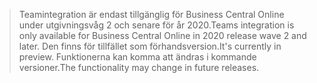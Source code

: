 > <span data-ttu-id="47b9c-101">Teamintegration är endast tillgänglig för Business Central Online under utgivningsvåg 2 och senare för år 2020.</span><span class="sxs-lookup"><span data-stu-id="47b9c-101">Teams integration is only available for Business Central Online in 2020 release wave 2 and later.</span></span> <span data-ttu-id="47b9c-102">Den finns för tillfället som förhandsversion.</span><span class="sxs-lookup"><span data-stu-id="47b9c-102">It's currently in preview.</span></span> <span data-ttu-id="47b9c-103">Funktionerna kan komma att ändras i kommande versioner.</span><span class="sxs-lookup"><span data-stu-id="47b9c-103">The functionality may change in future releases.</span></span>